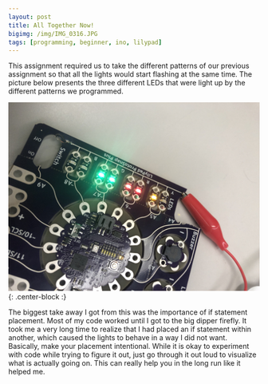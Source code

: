```yaml
---
layout: post
title: All Together Now!
bigimg: /img/IMG_0316.JPG
tags: [programming, beginner, ino, lilypad]
---
```


This assignment required us to take the different patterns of our previous assignment so that all the lights would start flashing at the same time.
The picture below presents the three different LEDs that were light up by the different patterns we programmed.

![Sampler](/img/IMG_0316.JPG){: .center-block :}

The biggest take away I got from this was the importance of if statement placement.
Most of my code worked until I got to the big dipper firefly.
It took me a very long time to realize that I had placed an if statement within another, which caused the lights to behave in a way I did not want.
Basically, make your placement intentional.
While it is okay to experiment with code while trying to figure it out, just go through it out loud to visualize what is actually going on.
This can really help you in the long run like it helped me.
